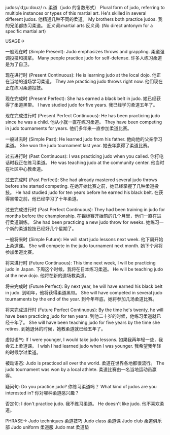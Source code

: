 judos:/ˈdʒuːdoʊz/
n.
柔道（judo 的复数形式）
Plural form of judo, referring to multiple instances or types of this martial art.
He's skilled in several different judos. 他精通几种不同的柔道。
My brothers both practice judos. 我的兄弟都练习柔道。
近义词:martial arts
反义词: (No direct antonym for a specific martial art)


USAGE->

一般现在时 (Simple Present):
Judo emphasizes throws and grappling. 柔道强调投技和擒拿。
Many people practice judo for self-defense. 许多人练习柔道是为了自卫。


现在进行时 (Present Continuous):
He is learning judo at the local dojo. 他正在当地的道场学习柔道。
They are practicing judo throws right now.  他们现在正在练习柔道投技。


现在完成时 (Present Perfect):
She has earned a black belt in judo. 她已经获得了柔道黑带。
I have studied judo for five years. 我已经学习柔道五年了。


现在完成进行时 (Present Perfect Continuous):
He has been practicing judo since he was a child. 他从小就一直在练习柔道。
They have been competing in judo tournaments for years.  他们多年来一直参加柔道比赛。


一般过去时 (Simple Past):
He learned judo from his father. 他向他的父亲学习柔道。
She won the judo tournament last year. 她去年赢得了柔道比赛。


过去进行时 (Past Continuous):
I was practicing judo when you called. 你打电话时我正在练习柔道。
He was teaching judo at the community center.  他当时在社区中心教柔道。


过去完成时 (Past Perfect):
She had already mastered several judo throws before she started competing. 在她开始比赛之前，她已经掌握了几种柔道投技。
He had studied judo for ten years before he earned his black belt. 在获得黑带之前，他已经学习了十年柔道。


过去完成进行时 (Past Perfect Continuous):
They had been training in judo for months before the championship. 在锦标赛开始前的几个月里，他们一直在进行柔道训练。
She had been practicing a new judo throw for weeks. 她练习一个新的柔道投技已经好几个星期了。


一般将来时 (Simple Future):
He will start judo lessons next week. 他下周开始上柔道课。
She will compete in the judo tournament next month. 她下个月将参加柔道比赛。


将来进行时 (Future Continuous):
This time next week, I will be practicing judo in Japan.  下周这个时候，我将在日本练习柔道。
He will be teaching judo at the new dojo. 他将在新的道场教柔道。


将来完成时 (Future Perfect):
By next year, he will have earned his black belt in judo. 到明年，他将获得柔道黑带。
She will have competed in several judo tournaments by the end of the year. 到今年年底，她将参加几场柔道比赛。


将来完成进行时 (Future Perfect Continuous):
By the time he's twenty, he will have been practicing judo for ten years. 到他二十岁的时候，他练习柔道就已经十年了。
She will have been teaching judo for five years by the time she retires. 到她退休的时候，她教柔道就已经五年了。


虚拟语气:
If I were younger, I would take judo lessons. 如果我再年轻一些，我会去上柔道课。
I wish I had learned judo when I was younger. 我希望我年轻的时候学过柔道。


被动语态:
Judo is practiced all over the world. 柔道在世界各地都很流行。
The judo tournament was won by a local athlete. 柔道比赛由一名当地运动员赢得。


疑问句:
Do you practice judo? 你练习柔道吗？
What kind of judos are you interested in? 你对哪种柔道感兴趣？


否定句:
I don't practice judo. 我不练习柔道。
He doesn't like judo. 他不喜欢柔道。



PHRASE->
Judo techniques  柔道技巧
Judo class 柔道课
Judo club 柔道俱乐部
Judo uniform 柔道服
Judo mat 柔道垫
